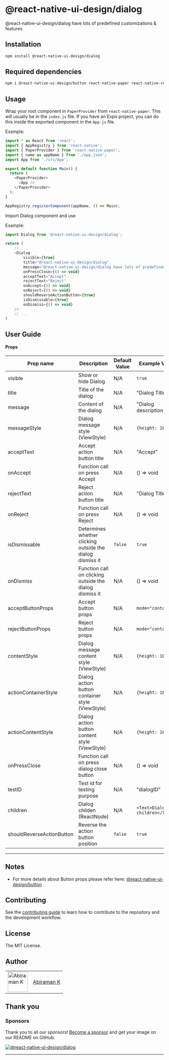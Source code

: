 # @react-native-ui-design/dialog

@react-native-ui-design/dialog have lots of predefined customizations & features

## Installation

```sh
npm install @react-native-ui-design/dialog
```

## Required dependencies
```sh
npm i @react-native-ui-design/button react-native-paper react-native-responsive-helper react-native-safe-area-context react-native-vector-icons
```

## Usage

Wrap your root component in `PaperProvider` from `react-native-paper`. This will usually be in the `index.js` file. If you have an Expo project, you can do this inside the exported component in the `App.js` file.

Example:
```js
import * as React from 'react';
import { AppRegistry } from 'react-native';
import { PaperProvider } from 'react-native-paper';
import { name as appName } from './app.json';
import App from './src/App';

export default function Main() {
  return (
    <PaperProvider>
      <App />
    </PaperProvider>
  );
}

AppRegistry.registerComponent(appName, () => Main);
```

Import Dialog component and use

Example:

```js
import Dialog from '@react-native-ui-design/dialog';

return (
    // ...
    <Dialog
        visible={true}
        title="@react-native-ui-design/dialog"
        message="@react-native-ui-design/dialog have lots of predefined customizations & features"
        onPressClose={() => void}
        acceptText="Accept"
        rejectText="Reject"
        onAccept={() => void}
        onReject={() => void}
        shouldReverseActionButton={true}
        isDismissable={true}
        onDismiss={() => void}
    />
    // ...
)

```

## User Guide

#### Props
| Prop name                     | Description                                                 | Default Value    | Example Value                    | Required |
| ----------------------------- | ----------------------------------------------------------- | ---------------- | -------------------------------- | -------- |
| visible                       | Show or hide Dialog                                         | N/A              | `true`                           | ✅       |
| title                         | Title of the dialog                                         | N/A              | "Dialog Title"                   | ❌       |
| message                       | Content of the dialog                                       | N/A              | "Dialog description"             | ❌       |
| messageStyle                  | Dialog message style (ViewStyle)                            | N/A              | `{height: 100}`                  | ❌       |
| acceptText                    | Accept action button title                                  | N/A              | "Accept"                         | ❌       |
| onAccept                      | Function call on press Accept                               | N/A              | () => void                       | ❌       |
| rejectText                    | Reject action button title                                  | N/A              | "Dialog Title"                   | ❌       |
| onReject                      | Function call on press Reject                               | N/A              | () => void                       | ❌       |
| isDismissable                 | Determines whether clicking outside the dialog dismiss it   | `false`          | `true`                           | ❌       |
| onDismiss                     | Function call on clicking outside the dialog dismiss it     | N/A              | () => void                       | ❌       |
| acceptButtonProps             | Accept button props                                         | N/A              | `mode="contained"`               | ❌       |
| rejectButtonProps             | Reject button props                                         | N/A              | `mode="contained"`               | ❌       |
| contentStyle                  | Dialog message content style (ViewStyle)                    | N/A              | `{height: 100}`                  | ❌       |
| actionContainerStyle          | Dialog action button container style (ViewStyle)            | N/A              | `{height: 100}`                  | ❌       |
| actionContentStyle            | Dialog action button content style (ViewStyle)              | N/A              | `{height: 100}`                  | ❌       |
| onPressClose                  | Function call on press dialog close button                  | N/A              | () => void                       | ❌       |
| testID                        | Test id for testing purpose                                 | N/A              | "dialogID"                       | ❌       |
| children                      | Dialog childen (ReactNode)                                  | N/A              | `<Text>Dialog children</Text>`   | ❌       |
| shouldReverseActionButton     | Reverse the action button position                          | `false`          | `true`                           | ❌       |

---

## Notes
- For more details about Button props please refer here: [@react-native-ui-design/button](https://www.npmjs.com/package/@react-native-ui-design/button)

## Contributing

See the [contributing guide](CONTRIBUTING.md) to learn how to contribute to the repository and the development workflow.

## License

The MIT License.

## Author

<table>
  <tr>
    <td >
      <img src="https://avatars.githubusercontent.com/u/41302126?v=4" width="64" height="64" alt="Abiraman K">
    </td>
    <td>
      <a href="https://github.com/Abiraman K">Abiraman K</a>
    </td>
  </tr>
</table>

## Thank you

### Sponsors

Thank you to all our sponsors! [Become a sponsor](https://opencollective.com/react-native-ui-design-dialog#sponsor) and get your image on our README on GitHub.

<a href="https://opencollective.com/react-native-ui-design-dialog#sponsors" target="_blank"><img src="https://opencollective.com/react-native-ui-design-dialog/sponsors.svg?width=890" alt="@react-native-ui-design/dialog"></a>


---
